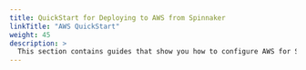 ```yaml
---
title: QuickStart for Deploying to AWS from Spinnaker
linkTitle: "AWS QuickStart"
weight: 45
description: >
  This section contains guides that show you how to configure AWS for Spinnaker and deploy an application from Spinnaker to AWS.
---
```

